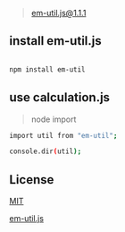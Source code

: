 > em-util.js@1.1.1

## install em-util.js

```bash

npm install em-util

```

## use calculation.js

> node import

``` bash
import util from "em-util";

console.dir(util);
```

##  License

[MIT](http://opensource.org/licenses/MIT)

[em-util.js](https://github.com/noteScript/em_util.git)
